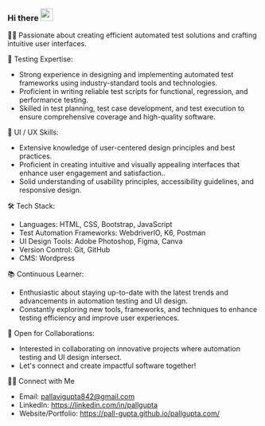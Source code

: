 ### Hi there <img src="https://media.giphy.com/media/hvRJCLFzcasrR4ia7z/giphy.gif" width="25px">

👨‍💻 Passionate about creating efficient automated test solutions and crafting intuitive user interfaces.

🔬 Testing Expertise:

- Strong experience in designing and implementing automated test frameworks using industry-standard tools and technologies.
- Proficient in writing reliable test scripts for functional, regression, and performance testing.
- Skilled in test planning, test case development, and test execution to ensure comprehensive coverage and high-quality software.

🎨 UI / UX Skills:

- Extensive knowledge of user-centered design principles and best practices.
- Proficient in creating intuitive and visually appealing interfaces that enhance user engagement and satisfaction..
- Solid understanding of usability principles, accessibility guidelines, and responsive design.

🛠️ Tech Stack:

- Languages: HTML, CSS, Bootstrap, JavaScript
- Test Automation Frameworks: WebdriverIO, K6, Postman
- UI Design Tools: Adobe Photoshop, Figma, Canva
- Version Control: Git, GitHub
- CMS: Wordpress

📚 Continuous Learner:

- Enthusiastic about staying up-to-date with the latest trends and advancements in automation testing and UI design.
- Constantly exploring new tools, frameworks, and techniques to enhance testing efficiency and improve user experiences.

🌟 Open for Collaborations:

- Interested in collaborating on innovative projects where automation testing and UI design intersect.
- Let's connect and create impactful software together!

🤝🏻 Connect with Me

- Email: pallavigupta842@gmail.com
- LinkedIn: https://linkedin.com/in/pallgupta
- Website/Portfolio: https://pall-gupta.github.io/pallgupta.com/
